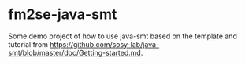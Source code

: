# fm2se-java-smt

Some demo project of how to use java-smt based on the template and tutorial from https://github.com/sosy-lab/java-smt/blob/master/doc/Getting-started.md.
